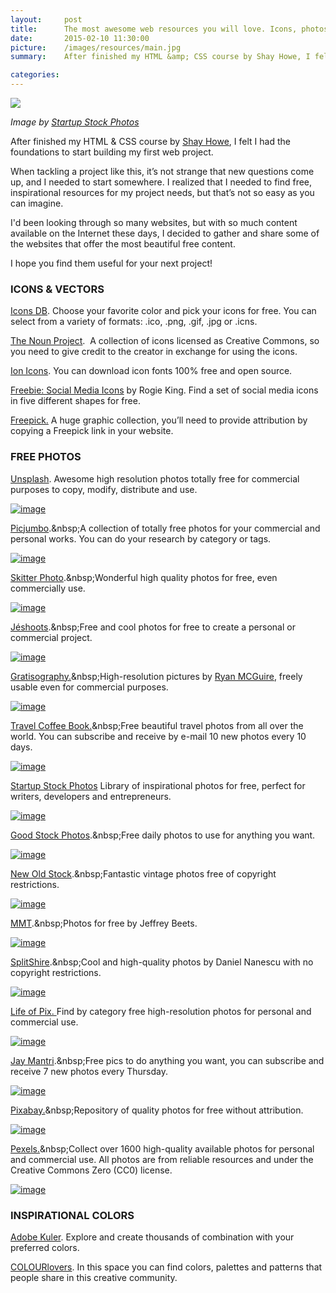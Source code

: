 ```yaml
---
layout:     post
title:      The most awesome web resources you will love. Icons, photos and colors for free
date:       2015-02-10 11:30:00
picture:    /images/resources/main.jpg
summary:    After finished my HTML &amp; CSS course by Shay Howe, I felt I had the foundations to start building my first web project. When tackling a project like this, it’s not strange that new questions come up, and I needed to start somewhere. I realized that I needed to find free, inspirational resources for my project needs, but that’s not so easy as you can imagine.

categories: 
---
```

<div class="center">
  <img src="/images/resources/main.jpg">
</div>

<span class="small">_Image by [Startup Stock Photos](http://startupstockphotos.com/)_</span>

After finished my HTML &amp; CSS course by [Shay Howe](http://learn.shayhowe.com/html-css/ "HTML &amp; CSS Course by Shay Howe"), I felt I had the foundations to start building my first web project. 

When tackling a project like this, it’s not strange that new questions come up, and I needed to start somewhere. I realized that I needed to find free, inspirational resources for my project needs, but that’s not so easy as you can imagine.

I'd been looking through so many websites, but with so much content available on the Internet these days, I decided to gather and share some of the websites that offer the most beautiful free content.

I hope you find them useful for your next project!

### ICONS &amp; VECTORS

[Icons DB](http://www.iconsdb.com/ "Iconsdb").&nbsp;Choose your favorite color and pick your icons for free. You can select from a variety of formats: .ico, .png, .gif, .jpg or .icns.

[The Noun Project](http://thenounproject.com/ "The Noun Project"). &nbsp;A collection of icons licensed as Creative Commons, so you need to give credit to the creator in exchange for using the icons.

[Ion Icons](http://ionicons.com/ "Ion icons"). You can download icon fonts 100% free and open source.

[Freebie: Social Media Icons](http://rog.ie/blog/free-social-media-icons "Free Social Media Icons") by Rogie King. Find a set of social media icons in five different shapes for free.

[Freepick.](http://www.freepik.es/ "Freepik")&nbsp;A huge graphic collection, you’ll need to provide attribution by copying a Freepick link in your website.

### FREE PHOTOS

[Unsplash](https://unsplash.com/ "https://unsplash.com/"). Awesome high resolution photos totally free for commercial purposes to copy, modify, distribute and use.

[![image](/images/resources/unsplash.png)](https://unsplash.com/ "https://unsplash.com/")

[Picjumbo](http://picjumbo.com/ "http://picjumbo.com/").&nbsp;A collection of totally free photos for your commercial and personal works. You can do your research by category or tags.

[![image](/images/resources/picjumbo.png)](http://picjumbo.com/ "http://picjumbo.com/")

[Skitter Photo](http://skitterphoto.com/ "http://skitterphoto.com/").&nbsp;Wonderful high quality photos for free, even commercially use.

[![image](/images/resources/skitterphoto.png)](http://skitterphoto.com/ "http://skitterphoto.com/")

[Jéshoots](http://jeshoots.com/ "http://jeshoots.com/").&nbsp;Free and cool photos for free to create a personal or commercial project.

[![image](/images/resources/jeshoots.png)](http://jeshoots.com/ "http://jeshoots.com/")

[Gratisography.](http://www.gratisography.com/ "http://www.gratisography.com/")&nbsp;High-resolution pictures by [Ryan MCGuire](http://www.laughandpee.com/ "http://www.laughandpee.com/"), freely usable even for commercial purposes.

[![image](/images/resources/gratisography.png)](http://www.gratisography.com/ "http://www.gratisography.com/")

[Travel Coffee Book.](http://travelcoffeebook.com/ "http://travelcoffeebook.com/")&nbsp;Free beautiful travel photos from all over the world. You can subscribe and receive by e-mail 10 new photos every 10 days.

[![image](/images/resources/travel.png)](http://travelcoffeebook.com/ "http://travelcoffeebook.com/")

[Startup Stock Photos](http://startupstockphotos.com/)&nbsp;Library of inspirational photos for free, perfect for writers, developers and entrepreneurs.

[![image](/images/resources/startup.png)](http://startupstockphotos.com/ "http://startupstockphotos.com/")

[Good Stock Photos](http://goodstock.photos/ "http://goodstock.photos/").&nbsp;Free daily photos to use for anything you want.

[![image](/images/resources/stock.png)](http://goodstock.photos/ "http://goodstock.photos/")

[New Old Stock](http://nos.twnsnd.co/ "http://nos.twnsnd.co/").&nbsp;Fantastic vintage photos free of copyright restrictions.

[![image](/images/resources/newoldstock.png)](http://nos.twnsnd.co/ "http://nos.twnsnd.co/")

[MMT](http://mmt.li/ "http://mmt.li/").&nbsp;Photos for free by Jeffrey Beets.

[![image](/images/resources/mmt.png)](http://mmt.li/ "http://mmt.li/")

[SplitShire](http://splitshire.com/ "http://splitshire.com/").&nbsp;Cool and high-quality photos by Daniel Nanescu with no copyright restrictions. &nbsp;

[![image](/images/resources/splitshire.png)](http://splitshire.com/ "http://splitshire.com/")

[Life of Pix.&nbsp;](http://www.lifeofpix.com/ "http://www.lifeofpix.com/")Find by category free high-resolution photos for personal and commercial use.

[![image](/images/resources/lifeofpix.png)](http://www.lifeofpix.com/ "http://www.lifeofpix.com/")

[Jay Mantri](http://jaymantri.com/ "http://jaymantri.com/").&nbsp;Free pics to do anything you want, you can subscribe and receive 7 new photos every Thursday.

[![image](/images/resources/jaymantri.png)](http://jaymantri.com/ "http://jaymantri.com/")

[Pixabay.](http://pixabay.com/ "http://pixabay.com/")&nbsp;Repository of quality photos for free without attribution.

[![image](/images/resources/pixabay.png)](http://pixabay.com/ "http://pixabay.com/")

[Pexels.](http://www.pexels.com/ "http://www.pexels.com/")&nbsp;Collect over 1600 high-quality available photos for personal and commercial use. All photos are from reliable resources and under the Creative Commons Zero (CC0) license.

[![image](/images/resources/pexels.png)](http://www.pexels.com/ "http://www.pexels.com/")

### INSPIRATIONAL COLORS

[Adobe Kuler](https://color.adobe.com/explore/newest/?time=all "https://color.adobe.com/explore/newest/?time=all"). Explore and create thousands of combination with your preferred colors.

[COLOURlovers](http://www.colourlovers.com/ "http://www.colourlovers.com/"). In this space you can find colors, palettes and patterns that people share in this creative community.